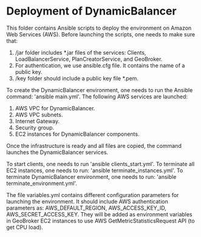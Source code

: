 # Deployment of DynamicBalancer

This folder contains Ansible scripts to deploy the environment on Amazon Web Services (AWS). Before launching the scripts, one needs to make sure that:
1. /jar folder includes *.jar files of the services: Clients, LoadBalancerService, PlanCreatorService, and GeoBroker.
2. For authentication, we use ansible.cfg file. It contains the name of a public key. 
3. /key folder should include a public key file *.pem.

To create the DynamicBalancer environment, one needs to run the Ansible command: 'ansible main.yml'. The following AWS services are launched:
1. AWS VPC for DynamicBalancer.
2. AWS VPC subnets.
3. Internet Gateway.
4. Security group.
5. EC2 instances for DynamicBalancer components.

Once the infrastructure is ready and all files are copied, the command launches the DynamicBalancer services. 

To start clients, one needs to run 'ansible clients_start.yml'.
To terminate all EC2 instances, one needs to run: 'ansible terminate_instances.yml'.
To terminate DynamicBalancer environment, one needs to run: 'ansible terminate_environment.yml'.

The file variables.yml contains different configuration parameters for launching the environment. It should include AWS authentication parameters as: AWS_DEFAULT_REGION, AWS_ACCESS_KEY_ID, AWS_SECRET_ACCESS_KEY. They will be added as environment variables in GeoBroker EC2 instances to use AWS GetMetricStatisticsRequest API (to get CPU load).

 